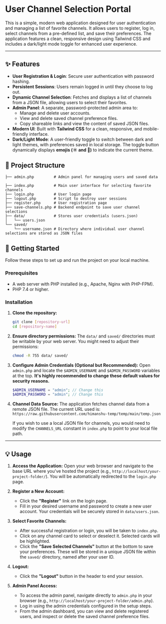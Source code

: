 # User Channel Selection Portal

This is a simple, modern web application designed for user authentication and managing a list of favorite channels. It allows users to register, log in, select channels from a pre-defined list, and save their preferences. The application features a clean, responsive design using Tailwind CSS and includes a dark/light mode toggle for enhanced user experience.

---

## ✨ Features

* **User Registration & Login**: Secure user authentication with password hashing.
* **Persistent Sessions**: Users remain logged in until they choose to log out.
* **Dynamic Channel Selection**: Fetches and displays a list of channels from a JSON file, allowing users to select their favorites.
* **Admin Panel**: A separate, password-protected admin area to:
    * Manage and delete user accounts.
    * View and delete saved channel preference files.
    * Copy shareable links and view the content of saved JSON files.
* **Modern UI**: Built with **Tailwind CSS** for a clean, responsive, and mobile-friendly interface.
* **Dark/Light Mode**: A user-friendly toggle to switch between dark and light themes, with preferences saved in local storage. The toggle button dynamically displays **emojis (☀️ and 🌙)** to indicate the current theme.

## 📁 Project Structure
```
├── admin.php         # Admin panel for managing users and saved data

├── index.php         # Main user interface for selecting favorite channels
├── login.php         # User login page
├── logout.php        # Script to destroy user sessions
├── register.php      # User registration page
├── save-channels.php # Backend endpoint to save user channel selections
├── data/             # Stores user credentials (users.json)
│   └── users.json
└── saved/
    └── username.json # Directory where individual user channel selections are stored as JSON files
```
## 🚀 Getting Started

Follow these steps to set up and run the project on your local machine.

### Prerequisites

* A web server with PHP installed (e.g., Apache, Nginx with PHP-FPM).
* PHP 7.4 or higher.

### Installation

1.  **Clone the repository:**

    ```bash
    git clone [repository-url]
    cd [repository-name]
    ```

2.  **Ensure directory permissions:**
    The `data/` and `saved/` directories must be writable by your web server. You might need to adjust their permissions:

    ```bash
    chmod -R 755 data/ saved/
    ```

3.  **Configure Admin Credentials (Optional but Recommended):**
    Open `admin.php` and locate the `$ADMIN_USERNAME` and `$ADMIN_PASSWORD` variables at the top. **It's highly recommended to change these default values for security reasons.**

    ```php
    $ADMIN_USERNAME = "admin"; // Change this
    $ADMIN_PASSWORD = "admin"; // Change this
    ```

4.  **Channel Data Source:**
    The application fetches channel data from a remote JSON file. The current URL used is:
    `https://raw.githubusercontent.com/himanshu-temp/temp/main/temp.json`

    If you wish to use a local JSON file for channels, you would need to modify the `CHANNELS_URL` constant in `index.php` to point to your local file path.

---

## 💡 Usage

1.  **Access the Application:**
    Open your web browser and navigate to the base URL where you've hosted the project (e.g., `http://localhost/your-project-folder/`). You will be automatically redirected to the `login.php` page.

2.  **Register a New Account:**
    * Click the **"Register"** link on the login page.
    * Fill in your desired username and password to create a new user account. Your credentials will be securely stored in `data/users.json`.

3.  **Select Favorite Channels:**
    * After successful registration or login, you will be taken to `index.php`.
    * Click on any channel card to select or deselect it. Selected cards will be highlighted.
    * Click the **"Save Selected Channels"** button at the bottom to save your preferences. These will be stored in a unique JSON file within the `saved/` directory, named after your user ID.

4.  **Logout:**
    * Click the **"Logout"** button in the header to end your session.

5.  **Admin Panel Access:**
    * To access the admin panel, navigate directly to `admin.php` in your browser (e.g., `http://localhost/your-project-folder/admin.php`).
    * Log in using the admin credentials configured in the setup steps.
    * From the admin dashboard, you can view and delete registered users, and inspect or delete the saved channel preference files.
